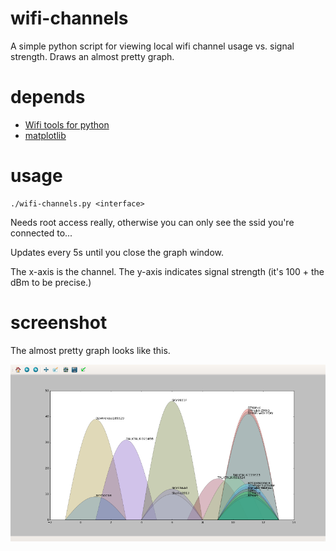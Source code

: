 wifi-channels
=============

A simple python script for viewing local wifi channel usage vs. signal strength.
Draws an almost pretty graph.


depends
=======

+ [Wifi tools for python](https://pypi.python.org/pypi/wifi)
+ [matplotlib](https://pypi.python.org/pypi/matplotlib)


usage
=====

    ./wifi-channels.py <interface>

Needs root access really, otherwise you can only see the ssid you're
connected to...

Updates every 5s until you close the graph window.

The x-axis is the channel.  The y-axis indicates signal strength (it's 100 +
the dBm to be precise.)


screenshot
==========

The almost pretty graph looks like this.

![Screen shot of wifi_channels.py](screenshot.png)
